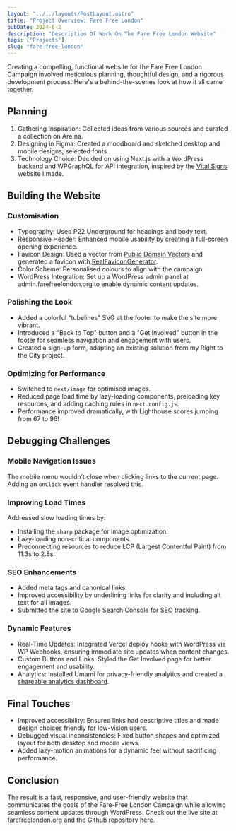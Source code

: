 ```yaml
---
layout: "../../layouts/PostLayout.astro"
title: "Project Overview: Fare Free London"
pubDate: 2024-6-2
description: "Description Of Work On The Fare Free London Website"
tags: ["Projects"]
slug: "fare-free-london"
---
```


Creating a compelling, functional website for the Fare Free London Campaign involved meticulous planning, thoughtful design, and a rigorous development process. Here's a behind-the-scenes look at how it all came together.

## Planning

1. Gathering Inspiration: Collected ideas from various sources and curated a collection on Are.na.
2. Designing in Figma: Created a moodboard and sketched desktop and mobile designs, selected fonts
3. Technology Choice: Decided on using Next.js with a WordPress backend and WPGraphQL for API integration, inspired by the [Vital Signs](https://www.vitalsignsmag.org/) website I made.

## Building the Website

### Customisation

- Typography: Used P22 Underground for headings and body text.
- Responsive Header: Enhanced mobile usability by creating a full-screen opening experience.
- Favicon Design: Used a vector from [Public Domain Vectors](https://publicdomainvectors.org) and generated a favicon with [RealFaviconGenerator](https://realfavicongenerator.net/).
- Color Scheme: Personalised colours to align with the campaign.
- WordPress Integration: Set up a WordPress admin panel at admin.farefreelondon.org to enable dynamic content updates.

### Polishing the Look

- Added a colorful "tubelines" SVG at the footer to make the site more vibrant.
- Introduced a "Back to Top" button and a "Get Involved" button in the footer for seamless navigation and engagement with users.
- Created a sign-up form, adapting an existing solution from my Right to the City project.

### Optimizing for Performance

- Switched to `next/image` for optimised images.
- Reduced page load time by lazy-loading components, preloading key resources, and adding caching rules in `next.config.js`.
- Performance improved dramatically, with Lighthouse scores jumping from 67 to 96!

## Debugging Challenges

### Mobile Navigation Issues

The mobile menu wouldn’t close when clicking links to the current page. Adding an `onClick` event handler resolved this.

### Improving Load Times

Addressed slow loading times by:

- Installing the `sharp` package for image optimization.
- Lazy-loading non-critical components.
- Preconnecting resources to reduce LCP (Largest Contentful Paint) from 11.3s to 2.8s.

### SEO Enhancements

- Added meta tags and canonical links.
- Improved accessibility by underlining links for clarity and including alt text for all images.
- Submitted the site to Google Search Console for SEO tracking.

### Dynamic Features

- Real-Time Updates: Integrated Vercel deploy hooks with WordPress via WP Webhooks, ensuring immediate site updates when content changes.
- Custom Buttons and Links: Styled the Get Involved page for better engagement and usability.
- Analytics: Installed Umami for privacy-friendly analytics and created a [shareable analytics dashboard](https://umami.jackkershaw.pp.ua/share/gZdZpgRGd3ke7H3Q/farefreelondon.org).

## Final Touches

- Improved accessibility: Ensured links had descriptive titles and made design choices friendly for low-vision users.
- Debugged visual inconsistencies: Fixed button shapes and optimized layout for both desktop and mobile views.
- Added lazy-motion animations for a dynamic feel without sacrificing performance.

## Conclusion

The result is a fast, responsive, and user-friendly website that communicates the goals of the Fare-Free London Campaign while allowing seamless content updates through WordPress. Check out the live site at [farefreelondon.org](https://farefreelondon.org) and the Github repository [here](https://github.com/jones58/fare-free-london).
